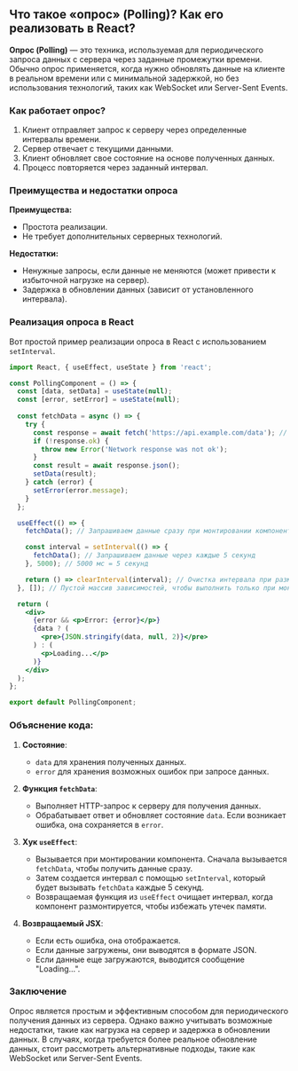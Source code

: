 ## Что такое «опрос» (Polling)? Как его реализовать в React?

**Опрос (Polling)** — это техника, используемая для периодического запроса данных с сервера через заданные промежутки времени. Обычно опрос применяется, когда нужно обновлять данные на клиенте в реальном времени или с минимальной задержкой, но без использования технологий, таких как WebSocket или Server-Sent Events.

### Как работает опрос?
1. Клиент отправляет запрос к серверу через определенные интервалы времени.
2. Сервер отвечает с текущими данными.
3. Клиент обновляет свое состояние на основе полученных данных.
4. Процесс повторяется через заданный интервал.

### Преимущества и недостатки опроса
**Преимущества:**
- Простота реализации.
- Не требует дополнительных серверных технологий.

**Недостатки:**
- Ненужные запросы, если данные не меняются (может привести к избыточной нагрузке на сервер).
- Задержка в обновлении данных (зависит от установленного интервала).

### Реализация опроса в React

Вот простой пример реализации опроса в React с использованием `setInterval`.

```jsx
import React, { useEffect, useState } from 'react';

const PollingComponent = () => {
  const [data, setData] = useState(null);
  const [error, setError] = useState(null);
  
  const fetchData = async () => {
    try {
      const response = await fetch('https://api.example.com/data'); // Замените на ваш API
      if (!response.ok) {
        throw new Error('Network response was not ok');
      }
      const result = await response.json();
      setData(result);
    } catch (error) {
      setError(error.message);
    }
  };

  useEffect(() => {
    fetchData(); // Запрашиваем данные сразу при монтировании компонента

    const interval = setInterval(() => {
      fetchData(); // Запрашиваем данные через каждые 5 секунд
    }, 5000); // 5000 мс = 5 секунд

    return () => clearInterval(interval); // Очистка интервала при размонтировании компонента
  }, []); // Пустой массив зависимостей, чтобы выполнить только при монтировании

  return (
    <div>
      {error && <p>Error: {error}</p>}
      {data ? (
        <pre>{JSON.stringify(data, null, 2)}</pre>
      ) : (
        <p>Loading...</p>
      )}
    </div>
  );
};

export default PollingComponent;
```

### Объяснение кода:

1. **Состояние**: 
   - `data` для хранения полученных данных.
   - `error` для хранения возможных ошибок при запросе данных.

2. **Функция `fetchData`**:
   - Выполняет HTTP-запрос к серверу для получения данных.
   - Обрабатывает ответ и обновляет состояние `data`. Если возникает ошибка, она сохраняется в `error`.

3. **Хук `useEffect`**:
   - Вызывается при монтировании компонента. Сначала вызывается `fetchData`, чтобы получить данные сразу.
   - Затем создается интервал с помощью `setInterval`, который будет вызывать `fetchData` каждые 5 секунд.
   - Возвращаемая функция из `useEffect` очищает интервал, когда компонент размонтируется, чтобы избежать утечек памяти.

4. **Возвращаемый JSX**:
   - Если есть ошибка, она отображается.
   - Если данные загружены, они выводятся в формате JSON.
   - Если данные еще загружаются, выводится сообщение "Loading...".

### Заключение
Опрос является простым и эффективным способом для периодического получения данных из сервера. Однако важно учитывать возможные недостатки, такие как нагрузка на сервер и задержка в обновлении данных. В случаях, когда требуется более реальное обновление данных, стоит рассмотреть альтернативные подходы, такие как WebSocket или Server-Sent Events.